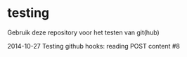 # testing


Gebruik deze repository voor het testen van git(hub)

2014-10-27 Testing github hooks: reading POST content #8


 
